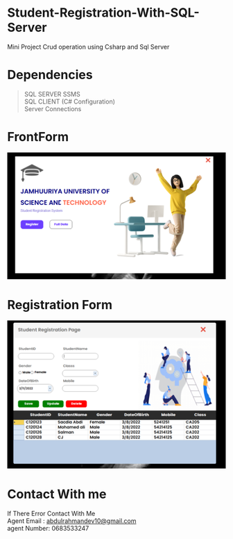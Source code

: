 # Student-Registration-With-SQL-Server
Mini Project Crud operation  using Csharp and Sql Server 

# Dependencies
>SQL SERVER SSMS<br>
>SQL CLIENT (C# Configuration)<br>
>Server Connections

# FrontForm
![](t1.PNG)

# Registration Form
![](t2.png)

# Contact With me
If There Error Contact With Me<br>
Agent Email : abdulrahmandev10@gmail.com<br>
agent Number: 0683533247
